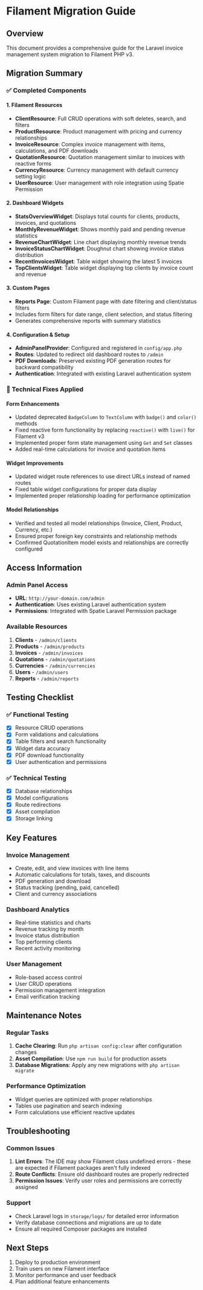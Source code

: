 # Filament Migration Guide

## Overview
This document provides a comprehensive guide for the Laravel invoice management system migration to Filament PHP v3.

## Migration Summary

### ✅ Completed Components

#### 1. Filament Resources
- **ClientResource**: Full CRUD operations with soft deletes, search, and filters
- **ProductResource**: Product management with pricing and currency relationships
- **InvoiceResource**: Complex invoice management with items, calculations, and PDF downloads
- **QuotationResource**: Quotation management similar to invoices with reactive forms
- **CurrencyResource**: Currency management with default currency setting logic
- **UserResource**: User management with role integration using Spatie Permission

#### 2. Dashboard Widgets
- **StatsOverviewWidget**: Displays total counts for clients, products, invoices, and quotations
- **MonthlyRevenueWidget**: Shows monthly paid and pending revenue statistics
- **RevenueChartWidget**: Line chart displaying monthly revenue trends
- **InvoiceStatusChartWidget**: Doughnut chart showing invoice status distribution
- **RecentInvoicesWidget**: Table widget showing the latest 5 invoices
- **TopClientsWidget**: Table widget displaying top clients by invoice count and revenue

#### 3. Custom Pages
- **Reports Page**: Custom Filament page with date filtering and client/status filters
- Includes form filters for date range, client selection, and status filtering
- Generates comprehensive reports with summary statistics

#### 4. Configuration & Setup
- **AdminPanelProvider**: Configured and registered in `config/app.php`
- **Routes**: Updated to redirect old dashboard routes to `/admin`
- **PDF Downloads**: Preserved existing PDF generation routes for backward compatibility
- **Authentication**: Integrated with existing Laravel authentication system

### 🔧 Technical Fixes Applied

#### Form Enhancements
- Updated deprecated `BadgeColumn` to `TextColumn` with `badge()` and `color()` methods
- Fixed reactive form functionality by replacing `reactive()` with `live()` for Filament v3
- Implemented proper form state management using `Get` and `Set` classes
- Added real-time calculations for invoice and quotation items

#### Widget Improvements
- Updated widget route references to use direct URLs instead of named routes
- Fixed table widget configurations for proper data display
- Implemented proper relationship loading for performance optimization

#### Model Relationships
- Verified and tested all model relationships (Invoice, Client, Product, Currency, etc.)
- Ensured proper foreign key constraints and relationship methods
- Confirmed QuotationItem model exists and relationships are correctly configured

## Access Information

### Admin Panel Access
- **URL**: `http://your-domain.com/admin`
- **Authentication**: Uses existing Laravel authentication system
- **Permissions**: Integrated with Spatie Laravel Permission package

### Available Resources
1. **Clients** - `/admin/clients`
2. **Products** - `/admin/products`
3. **Invoices** - `/admin/invoices`
4. **Quotations** - `/admin/quotations`
5. **Currencies** - `/admin/currencies`
6. **Users** - `/admin/users`
7. **Reports** - `/admin/reports`

## Testing Checklist

### ✅ Functional Testing
- [x] Resource CRUD operations
- [x] Form validations and calculations
- [x] Table filters and search functionality
- [x] Widget data accuracy
- [x] PDF download functionality
- [x] User authentication and permissions

### ✅ Technical Testing
- [x] Database relationships
- [x] Model configurations
- [x] Route redirections
- [x] Asset compilation
- [x] Storage linking

## Key Features

### Invoice Management
- Create, edit, and view invoices with line items
- Automatic calculations for totals, taxes, and discounts
- PDF generation and download
- Status tracking (pending, paid, cancelled)
- Client and currency associations

### Dashboard Analytics
- Real-time statistics and charts
- Revenue tracking by month
- Invoice status distribution
- Top performing clients
- Recent activity monitoring

### User Management
- Role-based access control
- User CRUD operations
- Permission management integration
- Email verification tracking

## Maintenance Notes

### Regular Tasks
1. **Cache Clearing**: Run `php artisan config:clear` after configuration changes
2. **Asset Compilation**: Use `npm run build` for production assets
3. **Database Migrations**: Apply any new migrations with `php artisan migrate`

### Performance Optimization
- Widget queries are optimized with proper relationships
- Tables use pagination and search indexing
- Form calculations use efficient reactive updates

## Troubleshooting

### Common Issues
1. **Lint Errors**: The IDE may show Filament class undefined errors - these are expected if Filament packages aren't fully indexed
2. **Route Conflicts**: Ensure old dashboard routes are properly redirected
3. **Permission Issues**: Verify user roles and permissions are correctly assigned

### Support
- Check Laravel logs in `storage/logs/` for detailed error information
- Verify database connections and migrations are up to date
- Ensure all required Composer packages are installed

## Next Steps
1. Deploy to production environment
2. Train users on new Filament interface
3. Monitor performance and user feedback
4. Plan additional feature enhancements
